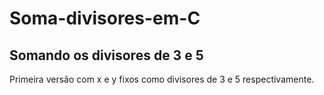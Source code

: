 # Soma-divisores-em-C
## Somando os divisores de 3 e 5
Primeira versão com x e y fixos como divisores de 3 e 5 respectivamente.
